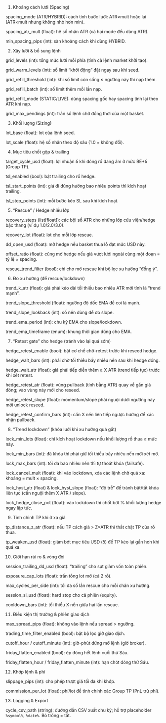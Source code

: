 1) Khoảng cách lưới (Spacing)

spacing_mode (ATR/HYBRID): cách tính bước lưới: ATR×mult hoặc lai (ATR×mult nhưng không nhỏ hơn min). 



spacing_atr_mult (float): hệ số nhân ATR (cả hai mode đều dùng ATR). 



min_spacing_pips (int): sàn khoảng cách khi dùng HYBRID. 



2) Xây lưới & bổ sung lệnh

grid_levels (int): tổng mức lưới mỗi phía (tính cả lệnh market khởi tạo). 



grid_warm_levels (int): số limit “khởi động” đặt ngay sau khi seed. 



grid_refill_threshold (int): khi số limit còn sống ≤ ngưỡng này thì nạp thêm. 

grid_refill_batch (int): số limit thêm mỗi lần nạp. 

grid_refill_mode (STATIC/LIVE): dùng spacing gốc hay spacing tính lại theo ATR khi nạp. 



grid_max_pendings (int): trần số lệnh chờ đồng thời của một basket. 



3) Khối lượng (Sizing)

lot_base (float): lot của lệnh seed. 


lot_scale (float): hệ số nhân theo độ sâu (1.0 = không đổi). 


4) Mục tiêu chốt gộp & trailing

target_cycle_usd (float): lợi nhuận δ khi đóng rổ đang âm ở mức BE+δ (Group TP). 



tsl_enabled (bool): bật trailing cho rổ hedge. 



tsl_start_points (int): giá đi đúng hướng bao nhiêu points thì kích hoạt trailing. 



tsl_step_points (int): mỗi bước kéo SL sau khi kích hoạt. 



5) “Rescue” / Hedge nhiều lớp

recovery_steps (list[float]): các bội số ATR cho những lớp cứu viện/hedge bậc thang (ví dụ 1.0/2.0/3.0). 



recovery_lot (float): lot cho mỗi lớp rescue. 



dd_open_usd (float): mở hedge nếu basket thua lỗ đạt mức USD này. 



offset_ratio (float): cũng mở hedge nếu giá vượt lưới ngoài cùng một đoạn = tỷ lệ × spacing. 



rescue_trend_filter (bool): chỉ cho mở rescue khi bộ lọc xu hướng “đồng ý”. 



6) Đo xu hướng (để rescue/lockdown)

trend_k_atr (float): giá phải kéo dài tối thiểu bao nhiêu ATR mới tính là “trend mạnh”. 



trend_slope_threshold (float): ngưỡng độ dốc EMA để coi là mạnh. 



trend_slope_lookback (int): số nến dùng để đo slope. 



trend_ema_period (int): chu kỳ EMA cho slope/lockdown. 



trend_ema_timeframe (enum): khung thời gian dùng cho EMA. 



7) “Retest gate” cho hedge (tránh vào lại quá sớm)

hedge_retest_enable (bool): bật cơ chế chờ-retest trước khi reseed hedge. 



hedge_wait_bars (int): phải chờ tối thiểu bấy nhiêu nến sau khi hedge đóng. 



hedge_wait_atr (float): giá phải tiếp diễn thêm ≥ X ATR (trend tiếp tục) trước khi xét retest. 



hedge_retest_atr (float): vùng pullback (tính bằng ATR) quay về gần giá đóng; vào vùng này mới cho reseed. 



hedge_retest_slope (float): momentum/slope phải nguội dưới ngưỡng này mới unlock reseed. 



hedge_retest_confirm_bars (int): cần X nến liên tiếp ngược hướng để xác nhận pullback. 



8) “Trend lockdown” (khóa lưới khi xu hướng quá gắt)

lock_min_lots (float): chỉ kích hoạt lockdown nếu khối lượng rổ thua ≥ mức này. 



lock_min_bars (int): đã khóa thì phải giữ tối thiểu bấy nhiêu nến mới xét mở. 



lock_max_bars (int): tối đa bao nhiêu nến thì tự thoát khóa (failsafe). 



lock_cancel_mult (float): khi vào lockdown, xóa các lệnh chờ quá xa: khoảng = mult × spacing. 



lock_hyst_atr (float) & lock_hyst_slope (float): “độ trễ” để tránh bật/tắt khóa liên tục (cần nguội thêm X ATR / slope). 



lock_hedge_close_pct (float): vào lockdown thì chốt bớt % khối lượng hedge ngay lập tức. 



9) Tinh chỉnh TP khi ở xa giá

tp_distance_z_atr (float): nếu TP cách giá > Z×ATR thì thắt chặt TP của rổ thua. 



tp_weaken_usd (float): giảm bớt mục tiêu USD (δ) để TP kéo lại gần hơn khi quá xa. 



10) Giới hạn rủi ro & vòng đời

session_trailing_dd_usd (float): “trailing” cho sụt giảm vốn toàn phiên. 



exposure_cap_lots (float): trần tổng lot mở (cả 2 rổ). 



max_cycles_per_side (int): tối đa số lần rescue cho mỗi chân xu hướng. 



session_sl_usd (float): hard stop cho cả phiên (equity). 



cooldown_bars (int): tối thiểu X nến giữa hai lần rescue. 



11) Điều kiện thị trường & phiên giao dịch

max_spread_pips (float): không vào lệnh nếu spread > ngưỡng. 



trading_time_filter_enabled (bool): bật bộ lọc giờ giao dịch. 



cutoff_hour / cutoff_minute (int): giờ-phút dừng mở lệnh (giờ broker). 



friday_flatten_enabled (bool): ép đóng hết lệnh cuối thứ Sáu. 



friday_flatten_hour / friday_flatten_minute (int): hạn chót đóng thứ Sáu. 



12) Khớp lệnh & phí

slippage_pips (int): cho phép trượt giá tối đa khi khớp. 



commission_per_lot (float): phí/lot để tính chính xác Group TP (PnL trừ phí). 


13) Logging & Export

cycle_csv_path (string): đường dẫn CSV xuất chu kỳ; hỗ trợ placeholder `%symbol%`, `%date%`. Bỏ trống = tắt.

